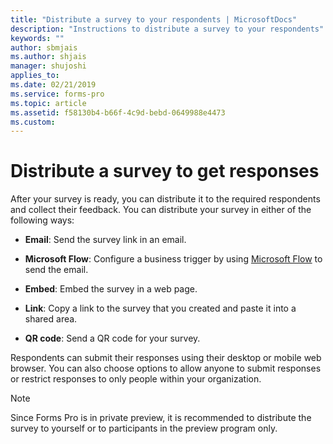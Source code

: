 ```yaml
---
title: "Distribute a survey to your respondents | MicrosoftDocs"
description: "Instructions to distribute a survey to your respondents"
keywords: ""
author: sbmjais
ms.author: shjais
manager: shujoshi
applies_to: 
ms.date: 02/21/2019
ms.service: forms-pro
ms.topic: article
ms.assetid: f58130b4-b66f-4c9d-bebd-0649988e4473
ms.custom: 
---
```

# Distribute a survey to get responses

After your survey is ready, you can distribute it to the required respondents and collect their feedback. You can distribute your survey in either of the following ways:

- **Email**: Send the survey link in an email.

- **Microsoft Flow**: Configure a business trigger by using [Microsoft Flow](https://flow.microsoft.com/) to send the email.  

- **Embed**: Embed the survey in a web page.

- **Link**: Copy a link to the survey that you created and paste it into a shared area.

- **QR code**: Send a QR code for your survey.

Respondents can submit their responses using their desktop or mobile web browser. You can also choose options to allow anyone to submit responses or restrict responses to only people within your organization.

> [!NOTE]
> Since Forms Pro is in private preview, it is recommended to distribute the survey to yourself or to participants in the preview program only.

